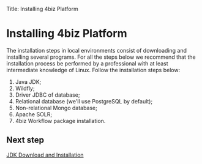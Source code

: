 Title: Installing 4biz Platform

# Installing 4biz Platform

The installation steps in local environments consist of downloading and installing several programs. For all the steps below we recommend that the installation process be performed by a professional with at least intermediate knowledge of Linux. Follow the installation steps below:

1.	Java JDK;
2.	Wildfly;
3.	Driver JDBC of database;
4.	Relational database (we'll use PostgreSQL by default);
5.	Non-relational Mongo database;
6.	Apache SOLR;
7.	4biz Workflow package installation.

## Next step

[JDK Download and Installation][1]

[1]:/en-us/4biz-helium/get-started/installation-and-upgrade/perform-installation/install-jdk.html
